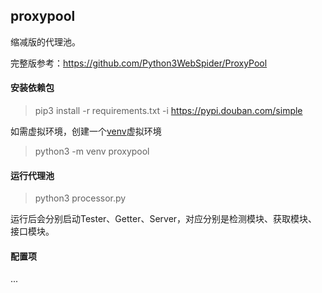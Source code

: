 ## proxypool

缩减版的代理池。

完整版参考：https://github.com/Python3WebSpider/ProxyPool



#### 安装依赖包

> pip3 install -r requirements.txt -i https://pypi.douban.com/simple

如需虚拟环境，创建一个[venv](https://docs.python.org/3/tutorial/venv.html)虚拟环境

> python3 -m venv proxypool



#### 运行代理池

> python3 processor.py

运行后会分别启动Tester、Getter、Server，对应分别是检测模块、获取模块、接口模块。



#### 配置项

...

